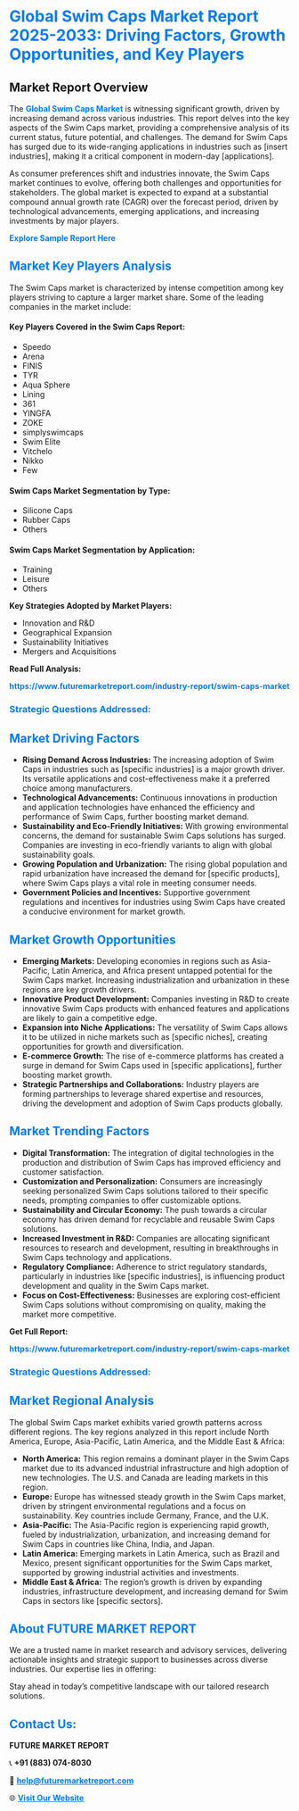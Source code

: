 <h1 style="color: #007BFF;">Global Swim Caps Market Report 2025-2033: Driving Factors, Growth Opportunities, and Key Players</h1>

<section id="overview">
<h2>Market Report Overview</h2>
<p>The <a href="https://www.futuremarketreport.com/industry-report/swim-caps-market" style="color: #007BFF; text-decoration: none;"><strong>Global Swim Caps Market</strong></a> is witnessing significant growth, driven by increasing demand across various industries. This report delves into the key aspects of the Swim Caps market, providing a comprehensive analysis of its current status, future potential, and challenges. The demand for Swim Caps has surged due to its wide-ranging applications in industries such as [insert industries], making it a critical component in modern-day [applications].</p>
<p>As consumer preferences shift and industries innovate, the Swim Caps market continues to evolve, offering both challenges and opportunities for stakeholders. The global market is expected to expand at a substantial compound annual growth rate (CAGR) over the forecast period, driven by technological advancements, emerging applications, and increasing investments by major players.</p>
</section>

<section id="overview">
<p><a href="https://www.futuremarketreport.com/request-sample/reportId=97733" style="color: #007BFF; text-decoration: none;"><strong>Explore Sample Report Here</strong></a></p>
</section>

<section id="key-players">
<h2 style="color: #007BFF;">Market Key Players Analysis</h2>
<p>The Swim Caps market is characterized by intense competition among key players striving to capture a larger market share. Some of the leading companies in the market include:</p>
<h4>Key Players Covered in the Swim Caps Report:</h4>
<ul><li>Speedo</li><li>Arena</li><li>FINIS</li><li>TYR</li><li>Aqua Sphere</li><li>Lining</li><li>361</li><li>YINGFA</li><li>ZOKE</li><li>simplyswimcaps</li><li>Swim Elite</li><li>Vitchelo</li><li>Nikko</li><li>Few</li></ul>
<h4>Swim Caps Market Segmentation by Type:</h4>
<ul><li>Silicone Caps</li><li>Rubber Caps</li><li>Others</li></ul>

<h4>Swim Caps Market Segmentation by Application:</h4>
<ul><li>Training</li><li>Leisure</li><li>Others</li></ul>
<p><strong>Key Strategies Adopted by Market Players:</strong></p>
<ul>
<li>Innovation and R&D</li>
<li>Geographical Expansion</li>
<li>Sustainability Initiatives</li>
<li>Mergers and Acquisitions</li>
</ul>
</section>

<section>
<p><strong>Read Full Analysis: </strong></p><a href="https://www.futuremarketreport.com/industry-report/swim-caps-market" style="color: #007BFF; text-decoration: none;"><strong>https://www.futuremarketreport.com/industry-report/swim-caps-market</strong></a>
<h3 style="color: #007BFF;">Strategic Questions Addressed:</h3>
</section>

<section id="driving-factors">
<h2 style="color: #007BFF;">Market Driving Factors</h2>
<ul>
<li><strong>Rising Demand Across Industries:</strong> The increasing adoption of Swim Caps in industries such as [specific industries] is a major growth driver. Its versatile applications and cost-effectiveness make it a preferred choice among manufacturers.</li>
<li><strong>Technological Advancements:</strong> Continuous innovations in production and application technologies have enhanced the efficiency and performance of Swim Caps, further boosting market demand.</li>
<li><strong>Sustainability and Eco-Friendly Initiatives:</strong> With growing environmental concerns, the demand for sustainable Swim Caps solutions has surged. Companies are investing in eco-friendly variants to align with global sustainability goals.</li>
<li><strong>Growing Population and Urbanization:</strong> The rising global population and rapid urbanization have increased the demand for [specific products], where Swim Caps plays a vital role in meeting consumer needs.</li>
<li><strong>Government Policies and Incentives:</strong> Supportive government regulations and incentives for industries using Swim Caps have created a conducive environment for market growth.</li>
</ul>
</section>

<section id="growth-opportunities">
<h2 style="color: #007BFF;">Market Growth Opportunities</h2>
<ul>
<li><strong>Emerging Markets:</strong> Developing economies in regions such as Asia-Pacific, Latin America, and Africa present untapped potential for the Swim Caps market. Increasing industrialization and urbanization in these regions are key growth drivers.</li>
<li><strong>Innovative Product Development:</strong> Companies investing in R&D to create innovative Swim Caps products with enhanced features and applications are likely to gain a competitive edge.</li>
<li><strong>Expansion into Niche Applications:</strong> The versatility of Swim Caps allows it to be utilized in niche markets such as [specific niches], creating opportunities for growth and diversification.</li>
<li><strong>E-commerce Growth:</strong> The rise of e-commerce platforms has created a surge in demand for Swim Caps used in [specific applications], further boosting market growth.</li>
<li><strong>Strategic Partnerships and Collaborations:</strong> Industry players are forming partnerships to leverage shared expertise and resources, driving the development and adoption of Swim Caps products globally.</li>
</ul>
</section>

<section id="trending-factors">
<h2 style="color: #007BFF;">Market Trending Factors</h2>
<ul>
<li><strong>Digital Transformation:</strong> The integration of digital technologies in the production and distribution of Swim Caps has improved efficiency and customer satisfaction.</li>
<li><strong>Customization and Personalization:</strong> Consumers are increasingly seeking personalized Swim Caps solutions tailored to their specific needs, prompting companies to offer customizable options.</li>
<li><strong>Sustainability and Circular Economy:</strong> The push towards a circular economy has driven demand for recyclable and reusable Swim Caps solutions.</li>
<li><strong>Increased Investment in R&D:</strong> Companies are allocating significant resources to research and development, resulting in breakthroughs in Swim Caps technology and applications.</li>
<li><strong>Regulatory Compliance:</strong> Adherence to strict regulatory standards, particularly in industries like [specific industries], is influencing product development and quality in the Swim Caps market.</li>
<li><strong>Focus on Cost-Effectiveness:</strong> Businesses are exploring cost-efficient Swim Caps solutions without compromising on quality, making the market more competitive.</li>
</ul>
</section>

<section>
<p><strong>Get Full Report: </strong></p><a href="https://www.futuremarketreport.com/industry-report/swim-caps-market" style="color: #007BFF; text-decoration: none;"><strong>https://www.futuremarketreport.com/industry-report/swim-caps-market</strong></a>
<h3 style="color: #007BFF;">Strategic Questions Addressed:</h3>
</section>


<section id="regional-analysis">
<h2 style="color: #007BFF;">Market Regional Analysis</h2>
<p>The global Swim Caps market exhibits varied growth patterns across different regions. The key regions analyzed in this report include North America, Europe, Asia-Pacific, Latin America, and the Middle East & Africa:</p>
<ul>
<li><strong>North America:</strong> This region remains a dominant player in the Swim Caps market due to its advanced industrial infrastructure and high adoption of new technologies. The U.S. and Canada are leading markets in this region.</li>
<li><strong>Europe:</strong> Europe has witnessed steady growth in the Swim Caps market, driven by stringent environmental regulations and a focus on sustainability. Key countries include Germany, France, and the U.K.</li>
<li><strong>Asia-Pacific:</strong> The Asia-Pacific region is experiencing rapid growth, fueled by industrialization, urbanization, and increasing demand for Swim Caps in countries like China, India, and Japan.</li>
<li><strong>Latin America:</strong> Emerging markets in Latin America, such as Brazil and Mexico, present significant opportunities for the Swim Caps market, supported by growing industrial activities and investments.</li>
<li><strong>Middle East & Africa:</strong> The region’s growth is driven by expanding industries, infrastructure development, and increasing demand for Swim Caps in sectors like [specific sectors].</li>
</ul>
</section>

<footer>
<h2 style="color: #007BFF;">About FUTURE MARKET REPORT</h2>
<p>We are a trusted name in market research and advisory services, delivering actionable insights and strategic support to businesses across diverse industries. Our expertise lies in offering:</p>

<p>Stay ahead in today’s competitive landscape with our tailored research solutions.</p>

<h2 style="color: #007BFF;">Contact Us:</h2>
<p><strong>FUTURE MARKET REPORT</strong></p>
<p>📞 <strong>+91 (883) 074-8030</strong></p>
<p>📧 <strong><a href="mailto:help@futuremarketreport.com" style="color: #007BFF;">help@futuremarketreport.com</a></strong></p>
<p>🌐 <strong><a href="https://www.futuremarketreport.com/" style="color: #007BFF;">Visit Our Website</a></strong></p>
</footer>